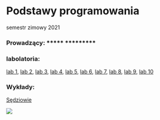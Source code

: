 # Podstawy programowania
semestr zimowy 2021
### Prowadzący: ***** *********
### labolatoria:
<a href="lab 1">lab 1</a>,
<a href="lab 2">lab 2</a>,
<a href="lab 3">lab 3</a>,
<a href="lab 4">lab 4</a>,
<a href="lab 5">lab 5</a>,
<a href="lab 6">lab 6</a>,
<a href="lab 7">lab 7</a>,
<a href="lab 8">lab 8</a>,
<a href="lab 9">lab 9</a>,
<a href="lab 10">lab 10</a>

### Wykłady:
<a href="sedziowie">Sędziowie</a>

<a href="https://github.com/Milesq"><img src="https://www.lifeandmore.pl/files/Image/smakiswiata/pizza_hawajska.jpg"></a>
